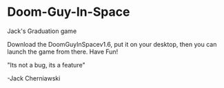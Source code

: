# Doom-Guy-In-Space
Jack's Graduation game

Download the DoomGuyInSpacev1.6, put it on your desktop, then you can launch the game from there. Have Fun!

"Its not a bug, its a feature"

-Jack Cherniawski
